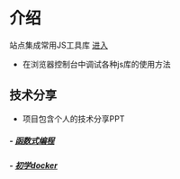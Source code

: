 
# 介绍

站点集成常用JS工具库 [进入](http://142m3f6461.picp.vip)

 * 在浏览器控制台中调试各种js库的使用方法

## 技术分享

 * 项目包含个人的技术分享PPT 

##### - [函数式编程](http://142m3f6461.picp.vip/dist/FunctionalProgramming.html#slide=1)

##### - [初学docker](http://142m3f6461.picp.vip/dist/docker-part1.html#slide=1)

